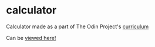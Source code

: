 # calculator
Calculator made as a part of The Odin Project's [curriculum](https://www.theodinproject.com/courses/web-development-101/lessons/calculator)

Can be [viewed here!](https://mmboyce.github.io/calculator/)
